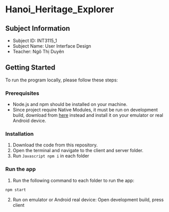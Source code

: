 # Hanoi_Heritage_Explorer

## Subject Information
- Subject ID: INT3115_1
- Subject Name: User Interface Design
- Teacher: Ngô Thị Duyên
## Getting Started

To run the program locally, please follow these steps:

### Prerequisites
- Node.js and npm should be installed on your machine.
- Since project require Native Modules, it must be run on development build, download from [here](https://expo.dev//accounts/mitnaxfet/projects/client/builds/63be8a42-1d1b-4cbc-a8e3-971e078e8dfd) instead and install it on your emulator or real Android device.

### Installation
1. Download the code from this repository.
2. Open the terminal and navigate to the client and server folder.
3. Run ``` Javascript npm i ``` in each folder

### Run the app
1. Run the following command to each folder to run the app:
```Javascript
npm start
```
2. Run on emulator or Android real device: Open development build, press client
